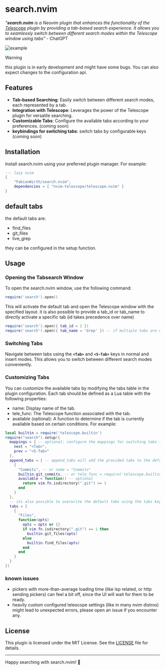 # search.nvim

*"**search.nvim** is a Neovim plugin that enhances the functionality of the [Telescope](https://github.com/nvim-telescope/telescope.nvim) plugin by providing a tab-based search experience. It allows you to seamlessly switch between different search modes within the Telescope window using tabs"* - ChatGPT

![example](https://raw.githubusercontent.com/FabianWirth/search.nvim/main/example.gif)

> [!WARNING]
> this plugin is in early development and might have some bugs. You can also expect changes to the configuration api.

## Features

- **Tab-based Searching**: Easily switch between different search modes, each represented by a tab.
- **Integration with Telescope**: Leverages the power of the Telescope plugin for versatile searching.
- **Customizable Tabs**: Configure the available tabs according to your preferences. (coming soon)
- **keybindings for switching tabs**: switch tabs by configurable keys (coming soon)

## Installation

Install search.nvim using your preferred plugin manager. For example:
```lua
--- lazy nvim
{
    "FabianWirth/search.nvim",
    dependencies = { "nvim-telescope/telescope.nvim" }
}
```

## default tabs
the default tabs are:
- find_files
- git_files
- live_grep

they can be configured in the setup function.

## Usage

### Opening the Tabsearch Window
To open the search.nvim window, use the following command:

```lua
require('search').open()
```
This will activate the default tab and open the Telescope window with the specified layout.
it is also possible to provide a tab_id or tab_name to directly activate a specific tab (id takes precedence over name)
```lua
require('search').open({ tab_id = 2 })
require('search').open({ tab_name = 'Grep' }) -- if multiple tabs are named the same, the first is selected
```

### Switching Tabs
Navigate between tabs using the **`<Tab>`** and **`<S-Tab>`** keys in normal and insert modes. This allows you to switch between different search modes conveniently.

### Customizing Tabs
You can customize the available tabs by modifying the tabs table in the plugin configuration. Each tab should be defined as a Lua table with the following properties:

- name: Display name of the tab.
- tele_func: The Telescope function associated with the tab.
- available (optional): A function to determine if the tab is currently available based on certain conditions.
For example:

```lua
local builtin = require('telescope.builtin')
require("search").setup({
  mappings = { -- optional: configure the mappings for switching tabs (will be set in normal and insert mode(!))
    next = "<Tab>",
    prev = "<S-Tab>"
  },
  append_tabs = { -- append_tabs will add the provided tabs to the default ones
    {
      "Commits", -- or name = "Commits"
      builtin.git_commits, -- or tele_func = require('telescope.builtin').git_commits
      available = function() -- optional
        return vim.fn.isdirectory(".git") == 1
      end
    }
  },
  -- its also possible to overwrite the default tabs using the tabs key instead of append_tabs
  tabs = {
    {
	  "Files",
	  function(opts)
	    opts = opts or {}
		if vim.fn.isdirectory(".git") == 1 then
		  builtin.git_files(opts)
		else
		  builtin.find_files(opts)
		end
	  end
    }
  }
})
```

### known issues
- pickers with more-than-average loading time (like lsp related, or http sending pickers) can feel a bit off, since the UI will wait for them to be ready.
- heavily custom configured telescope settings (like in many nvim distros) might lead to unexpected errors, please open an issue if you encounter any.

## License

This plugin is licensed under the MIT License. See the [LICENSE](https://github.com/FabianWirth/search.nvim?tab=MIT-1-ov-file) file for details.

-------------------------------------------------------------------------------


Happy searching with search.nvim! 🚀
